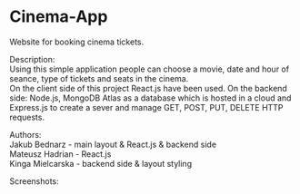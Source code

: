 # Cinema-App
Website for booking cinema tickets.

Description:</br>
Using this simple application people can choose a movie, date and hour of seance, type of tickets and seats in the cinema.</br>
On the client side of this project React.js have been used.
On the backend side: Node.js, MongoDB Atlas as a database which is hosted in a cloud and Express.js to create a sever and manage GET, POST, PUT, DELETE HTTP requests.

Authors:</br>
Jakub Bednarz - main layout & React.js & backend side</br>
Mateusz Hadrian - React.js</br>
Kinga Mielcarska - backend side & layout styling</br>

Screenshots:
